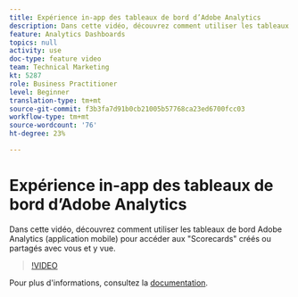```yaml
---
title: Expérience in-app des tableaux de bord d’Adobe Analytics
description: Dans cette vidéo, découvrez comment utiliser les tableaux de bord Adobe Analytics (application mobile) pour accéder aux "Scorecards" créés ou partagés avec vous et y vue.
feature: Analytics Dashboards
topics: null
activity: use
doc-type: feature video
team: Technical Marketing
kt: 5287
role: Business Practitioner
level: Beginner
translation-type: tm+mt
source-git-commit: f3b3fa7d91b0cb21005b57768ca23ed6700fcc03
workflow-type: tm+mt
source-wordcount: '76'
ht-degree: 23%

---
```



# Expérience in-app des tableaux de bord d’Adobe Analytics

Dans cette vidéo, découvrez comment utiliser les tableaux de bord Adobe Analytics (application mobile) pour accéder aux &quot;Scorecards&quot; créés ou partagés avec vous et y vue.

>[!VIDEO](https://video.tv.adobe.com/v/34545/?quality=12)

Pour plus d&#39;informations, consultez la [documentation](https://docs.adobe.com/help/fr-FR/analytics/analyze/mobapp/home.html).
